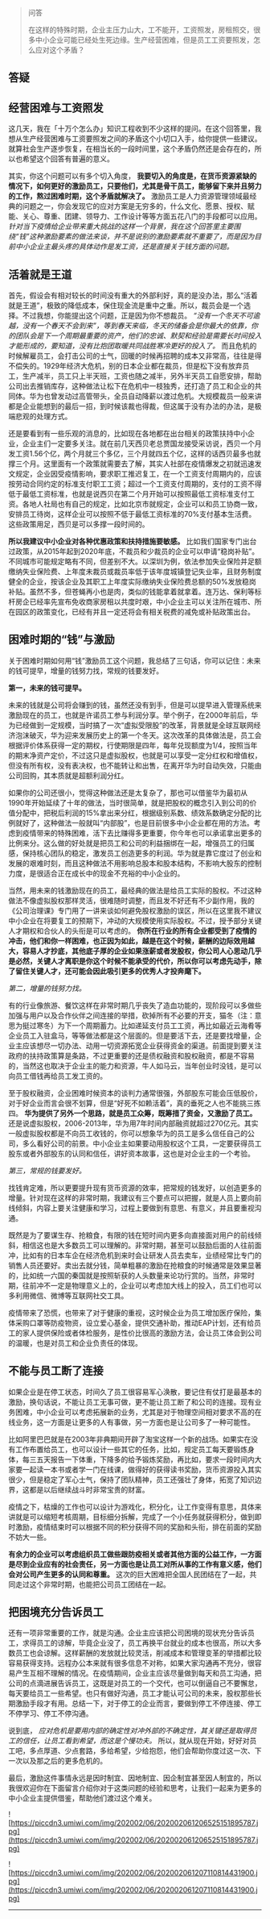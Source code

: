 > 问答
> 
> 在这样的特殊时期，企业主压力山大，工不能开，工资照发，房租照交，很多中小企业可能已经处生死边缘。生产经营困难，但是员工工资要照发，怎么应对这个矛盾？

## 答疑

## 经营困难与工资照发

这几天，我在「十万个怎么办」知识工程收到不少这样的提问。在这个回答里，我想从生产经营困难与工资要照发之间的矛盾这个小切口入手，给你提供一些建议。就算社会生产逐步恢复，在相当长的一段时间里，这个矛盾仍然还是会存在的，所以也希望这个回答有普遍的意义。

其实，你这个问题可以有多个切入角度， **我要切入的角度是，在货币资源紧缺的情况下，如何更好的激励员工，只要他们，尤其是骨干员工，能够留下来并且努力的工作，熬过困难时期，这个矛盾就解决了。** 激励员工是人力资源管理领域最经典的问题之一，你会发现它的应对方案是无穷多的，什么文化、愿景、授权、赋能、关心、尊重、团建、领导力、工作设计等等方面五花八门的手段都可以应用。 *针对当下疫情给企业带来重大挑战的这样一个背景，我在这个回答里主要围绕“钱”这种激励要素的做法来谈，并不是说别的激励要素就不重要了，而是因为目前中小企业主最头疼的具体动作是发工资，还是直接关于钱方面的问题。*

## 活着就是王道

首先，假设会有相对较长的时间没有重大的外部利好，真的是没办法，那么“活着就是王道”，极致的降低成本，保住现金流是重中之重。所以，裁员会是一个选择。不过我想，你能提出这个问题，正是因为你不想裁员。 *“没有一个冬天不可逾越，没有一个春天不会到来”，等到春天来临，冬天的储备会是你最大的依靠，你的团队会是下一个周期最重要的资产，他们的忠诚、默契和经验是需要长时间投入才能形成的，要知道，没有比抱团取暖共同战胜寒冷更好的投入了。* 而且危机的时候解雇员工，会打击公司的士气，回暖的时候再招聘的成本又非常高，往往是得不偿失的。1929年经济大危机，别的日本企业都在裁员，但是松下没有放弃员工，生产减半，员工只上半天班，工资也随之减半，另外半天员工自愿安排，帮助公司出去推销库存，这种做法让松下在危机中一枝独秀，还打造了员工和企业的共同体。华为也曾发动过高管带头，全员自动降薪以渡过危机。大规模裁员一般来讲都是企业能想到的最后一招，到时候该裁也得裁，但这属于没有办法的办法，是极端悲观的处理方式。

还是要看到有一些乐观的消息的，比如现在各地都在出台相关的政策扶持中小企业，企业主们一定要多关注。就在前几天西贝老总贾国龙接受采访说，西贝一个月发工资1.56个亿，两个月就三个多亿，三个月就四五个亿，这样的话西贝最多也就撑三个月。这里面有一个政策就需要去了解，其实人社部在疫情爆发之初就迅速发文规定，企业因受疫情影响，要求职工推迟复工，在一个工资支付周期内的，应该按劳动合同约定的标准支付职工工资；超过一个工资支付周期的，支付的工资不得低于最低工资标准，也就是说西贝在第二个月开始可以按照最低工资标准支付工资。各地人社局也有自己的规定，比如北京市就规定，企业可以和员工协商一致，安排员工待岗，这样企业可以按照不低于最低工资标准的70%支付基本生活费。这些政策用足，西贝是可以多撑一段时间的。

 **所以我建议中小企业对各种优惠政策和扶持措施要敏感。** 比如我们国家专门出台过政策，从2015年起到2020年底，不裁员和少裁员的企业可以申请“稳岗补贴”。不同城市可能规定略有不同，但差别不大。以深圳为例，依法参加失业保险并足额缴纳失业保险费、上年度未裁员或裁员率低于该年度城镇登记失业率，且财务制度健全的企业，按该企业及其职工上年度实际缴纳失业保险费总额的50%发放稳岗补贴。虽然不多，但苍蝇再小也是肉，类似的钱能拿着就拿着。连万达、保利等标杆房企已经率先宣布免收商家房租以共度时艰，中小企业主可以关注所在城市、所在园区的政策变化，已经有并且一定还将会有相关税费的减免或补贴政策出台。

## 困难时期的“钱”与激励

关于困难时期如何用“钱”激励员工这个问题，我总结了三句话，你可以记住：未来的钱可提早，增量的钱努力找，常规的钱要发好。

 **第一，未来的钱可提早。**

未来的钱就是公司将会赚到的钱，虽然还没有到手，但是可以提早进入管理系统来激励现在的员工，也就是许诺员工参与利润分享。举个例子，在2000年前后，华为已经做到一定规模，当时搞了一次“虚拟受限股”的改革，背景就是全球互联网经济泡沫破灭，华为迎来发展历史上的第一个冬天。这次改革的具体做法是，员工会根据评价体系获得一定的期权，行使期限是四年，每年兑现额度为1/4，按照当年的期末净资产定价，不过这只是虚拟股权，也就是可以享受一定分红权和增值权，但没有所有权，没有表决权，也不能转让和出售，在离开华为时自动失效，只能由公司回购，其本质就是超额利润分红。

如果你的公司还很小，觉得这种做法还是太复杂了，那也可以借鉴华为最初从1990年开始延续了十年的做法，当时很简单，就是把股权的概念引入到公司的价值分配中，把税后利润的15%拿出来分红，根据级别系数、绩效系数确定分配的比例就好了，这种做法一般就叫“内部股”，也是目前很多中小企业都在用的方法。考虑到疫情带来的特殊困难，活下去比赚得多更重要，你今年也可以承诺拿出更多的比例来分。这么做的好处就是把员工和公司的利益捆绑在一起，增强员工的归属感，保持核心团队的稳定，激发员工创造更多的利润。华为就是靠它度过了创业和发展的艰难时刻，而且这种做法不用影响总股本和股本结构，不影响大股东的控制力度，是很适合正在成长中的现金不充裕的中小企业的。

当然，用未来的钱激励现在的员工，最经典的做法是给员工实际的股权。不过这种做法不像虚拟股权那样灵活，很难随时调整，而且发不好还有不少副作用，我的《公司治理课》专门用了一讲来谈如何避免股权激励的误区，所以在这里我不建议中小企业在将要复工的预期下，冲动的大规模使用实际股权。不过，授予部分关键人才期权和合伙人的头衔是可以考虑的。 **你所在行业的所有企业都受到了疫情的冲击，他们和你一样困难，也正因为如此，越是在这个时候，薪酬的边际效用越大，容易人才抄底，其他底子厚的企业如果涨薪或者发股权，你公司人心思动几乎是必然，关键人才离职是你这个时候不能承受的代价，所以你可以考虑先动手，除了留住关键人才，还可能会因此吸引更多的优秀人才投奔麾下。**

 *第二，增量的钱努力找。*

有的行业像旅游、餐饮这样在非常时期几乎丧失了造血功能的，现阶段可以多做些加强与用户以及合作伙伴之间连接的举措，砍掉所有不必要的开支，猫冬（注：意思为挺过寒冬）为下一个周期蓄力。比如递延支付员工工资，再比如最近云海肴等企业员工入驻盒马，等等做法都是这个层面的。但是要活下去，还是要找增量，企业主应该想尽一切办法、动用一切资源拓宽企业获得资金的渠道。前面提到要关注政府的扶持政策算是条路，不过更重要的还是债权融资和股权融资，都是不容易的，当然这也取决于企业主的能力和资源，牛人如马云，当年创业时没钱，是可以向员工借钱再给员工发工资的。

至于股权融资，企业困难时候资本的谈判力通常很强，外部股东可能会压低股价，对于好企业而言会很不划算，但是“好死不如赖活着”，真的垂死之人也不能挑三拣四。 **华为提供了另外一个思路，就是员工众筹，既筹措了资金，又激励了员工。** 还是说虚拟股权，2006-2013年，华为用7年时间内部融资就超过270亿元。其实一般虚拟股权都是不向员工收钱的，你可以想象华为的员工是多么信任自己的公司，多么看好公司的前景。中小企业主如果要动用股权这个工具，一定要获得员工股东或者外部股东的认同和信任，讲好资本故事，这也是对企业主的一个考验。

 *第三，常规的钱要发好。*

找钱肯定难，所以更要提升现有货币资源的效率，把常规的钱发好，以创造更多的增量。针对现在这样的非常时期，我建议有三个要点可以把握，就是人员上要向前线倾斜，内容上要关注健康和学习，过程上要做到有意思、有意义，并且要重视沟通。

既然是为了要谋生存、抢粮食，有限的钱在短时间内更多向直接面对用户的前线倾斜，相信这也是大多数员工可以理解的。非常时期，甚至可以鼓励后面的人往前面冲，比如有的日本车企在经济危机到来时会让研发人员去卖车，业绩经常比专门的销售人员还要好。卖出去就分钱，简单粗暴的激励在抢粮食的时候通常是效果显著的，比如统一六国的秦国就是按照斩获的人头数量来论功行赏的。当然，非常时期，往前冲不一定是物理意义上的，企业可以考虑加大线上的投入，员工们也可以多利用微信、微博等互联网社交工具。

疫情带来了恐慌，也带来了对于健康的重视，这时候企业为员工增加医疗保险，集体采购口罩等防疫物资，设立爱心基金，提供交通补助，推动EAP计划，还有给员工的家人提供保险或者体检服务，是性价比很高的激励方法，会让员工体会到公司的温暖，也是对员工和企业负责任的体现。

## 不能与员工断了连接

如果企业是在停工状态，时间久了员工很容易军心涣散，要记住有仗打是最基本的激励，换句话说，不能让员工无事可做，更不能让员工断了和公司的连接。现有业务困难，中小企业可以考虑拓展新的业务，尤其是对于物理空间相对要求不高的在线业务，这一方面是让更多的人有事做，另一方面也是让公司多了一种可能性。

比如阿里巴巴就是在2003年非典期间开辟了淘宝这样一个新的战场。如果实在没有工作布置给员工，也可以设计一些其它的任务，比如，规定员工每天要锻炼身体，每三五天报告一下体重，下降多的给予锻炼奖励，再比如，要求一段时间内大家要一起读一本书或者学一门在线课，做得好的获得读书奖励，货币资源投入其实很少，但是稳定了军心士气，保持了团队精神，员工还强壮了身体，拓宽了知识边界，这都是以后继续战斗时非常宝贵的财富。

疫情之下，枯燥的工作也可以设计为游戏化，积分化，让工作变得有意思，具体来讲就是可以缩短考核周期，目标细分拆解，完成了一个小任务就获得积分，做到即时激励，疫情结束时可以根据不同的积分获得不同的奖励和头衔，排在前面的奖励不妨大一些。

 **有余力的企业可以考虑组织员工做些跟防疫相关或者其他方面的公益工作，一方面是尽到企业应有的社会责任，另一方面也是让员工对所从事的工作有意义感，他们会对公司产生更多的认同和尊重。** 这次的巨大困难把全国人民团结在了一起，共同走过这个非常时期，也能把公司员工团结在一起。

## 把困境充分告诉员工

还有一项非常重要的工作，就是沟通。企业主应该把公司困境的现状充分告诉员工，求得员工的谅解，毕竟企业没了，员工再换平台就业的成本也很高，所以大多数员工也会谅解。这样薪酬的发放就比较灵活，削减成本和管理变革的举措都比较容易获得支持。远程办公本来就有很多信息不对称，如果大家沟通再不充分，很容易产生互相不理解的情况。在疫情期间，企业主应该尽量做到每天和员工沟通，把公司的点滴进展告诉员工，这既是对员工的一个交代，也可以倒逼自己不要懈怠，每天要给员工一些希望。也只有做好沟通，员工才能认可公司的未来，股权那些长期激励手段才有用。总结一下，对于停工的企业而言，要做到停工不停连接、停工不停学习、停工不停沟通。

说到底， *应对危机是要用内部的确定性对冲外部的不确定性，其关键还是取得员工的信任，让员工看到希望，而这是个慢功夫。* 所以，就从现在开始，好好对员工吧，多点厚道、少点套路，多给希望，少给抱怨，他们会帮助你度过这一次、下一次以及那之后的更多危机的。

最后，激励这件事情永远是因时制宜、因地制宜、因企制宜甚至因人制宜的，所以我很欢迎你在下面留言介绍你对于这类问题的经验和思考，让我们一起来为更多的中小企业主提供借鉴，帮助他们渡过这个难关。

![https://piccdn3.umiwi.com/img/202002/06/202002061206525151895787.jpg](https://piccdn3.umiwi.com/img/202002/06/202002061206525151895787.jpg)

![https://piccdn3.umiwi.com/img/202002/06/202002061207110814431900.jpg](https://piccdn3.umiwi.com/img/202002/06/202002061207110814431900.jpg)

---
